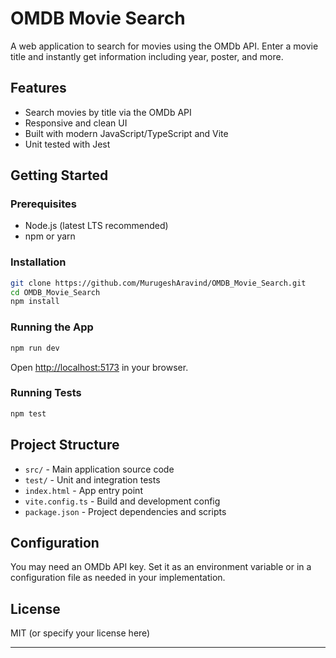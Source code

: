 # OMDB Movie Search

A web application to search for movies using the OMDb API. Enter a movie title and instantly get information including year, poster, and more.

## Features

- Search movies by title via the OMDb API
- Responsive and clean UI
- Built with modern JavaScript/TypeScript and Vite
- Unit tested with Jest

## Getting Started

### Prerequisites

- Node.js (latest LTS recommended)
- npm or yarn

### Installation

```bash
git clone https://github.com/MurugeshAravind/OMDB_Movie_Search.git
cd OMDB_Movie_Search
npm install
```

### Running the App

```bash
npm run dev
```

Open [http://localhost:5173](http://localhost:5173) in your browser.

### Running Tests

```bash
npm test
```

## Project Structure

- `src/` - Main application source code
- `test/` - Unit and integration tests
- `index.html` - App entry point
- `vite.config.ts` - Build and development config
- `package.json` - Project dependencies and scripts

## Configuration

You may need an OMDb API key. Set it as an environment variable or in a configuration file as needed in your implementation.

## License

MIT (or specify your license here)

---